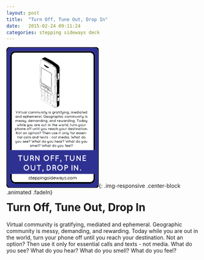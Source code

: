 ```yaml
---
layout: post
title:  "Turn Off, Tune Out, Drop In"
date:   2015-02-24 09:11:24
categories: stepping sideways deck
---
```

![Turn Off, Tune Out, Drop In Card](https://github.com/steppingsideways/steppingsideways.github.io/blob/master/images/Turn_off_Tune_out_drop_in_EDIT.png?raw=true){: .img-responsive .center-block .animated .fadeIn}

<div class="row">
	<div class="animated fadeIn col-md-12">
		<h1 style="margin-top:0px;">Turn Off, Tune Out, Drop In</h1>
		Virtual community is gratifying, mediated and ephemeral. Geographic community is messy, demanding, and rewarding. Today while you are out in the world, turn your phone off until you reach your destination. Not an option? Then use it only for essential calls and texts - not media. What do you see? What do you hear? What do you smell? What do you feel?
	</div>
</div>